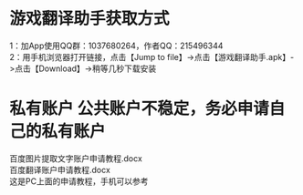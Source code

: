 # 游戏翻译助手获取方式
1：加App使用QQ群：1037680264，作者QQ：215496344  
2：用手机浏览器打开链接，点击【Jump to file】->点击【游戏翻译助手.apk】->点击【Download】->稍等几秒下载安装  
# 私有账户 公共账户不稳定，务必申请自己的私有账户
百度图片提取文字账户申请教程.docx  
百度翻译账户申请教程.docx  
这是PC上面的申请教程，手机可以参考
